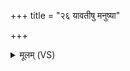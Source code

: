 +++
title = "२६ यावतीषु मनुष्या"

+++
<details><summary>मूलम् (VS)</summary>

याव॑तीषु मनु॒ष्या᳡ भेष॒जं भि॒षजो॑ वि॒दुः। ताव॑तीर्वि॒श्वभे॑षजी॒रा भ॑रामि॒ त्वाम॒भि ॥
</details>